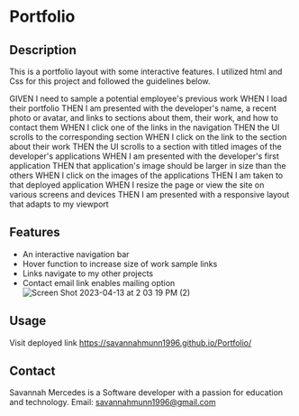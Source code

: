 # Portfolio

## Description

This is a portfolio layout with some interactive features. I utilized html and Css for this project and followed the guidelines below.

GIVEN I need to sample a potential employee's previous work
WHEN I load their portfolio
THEN I am presented with the developer's name, a recent photo or avatar, and links to sections about them, their work, and how to contact them
WHEN I click one of the links in the navigation
THEN the UI scrolls to the corresponding section
WHEN I click on the link to the section about their work
THEN the UI scrolls to a section with titled images of the developer's applications
WHEN I am presented with the developer's first application
THEN that application's image should be larger in size than the others
WHEN I click on the images of the applications
THEN I am taken to that deployed application
WHEN I resize the page or view the site on various screens and devices
THEN I am presented with a responsive layout that adapts to my viewport

## Features

- An interactive navigation bar
- Hover function to increase size of work sample links
- Links navigate to my other projects
- Contact email link enables mailing option
![Screen Shot 2023-04-13 at 2 03 19 PM (2)](https://user-images.githubusercontent.com/113401054/231882409-98256e44-26be-4a63-9879-e5a911dedce0.png)


## Usage

Visit deployed link
https://savannahmunn1996.github.io/Portfolio/

## Contact
Savannah Mercedes is a Software developer with a passion for education and technology. Email: savannahmunn1996@gmail.com
